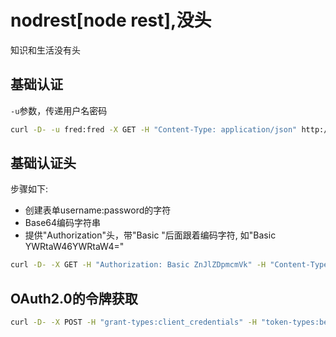 # nodrest[node rest],没头


知识和生活没有头

> [](https://developer.atlassian.com/stash/docs/latest/how-tos/example-basic-authentication.html)

## 基础认证

`-u`参数，传递用户名密码

```bash
curl -D- -u fred:fred -X GET -H "Content-Type: application/json" http://localhost:7990/rest/api/1.0/projects
```

## 基础认证头

步骤如下:

* 创建表单username:password的字符
* Base64编码字符串
* 提供"Authorization"头，带"Basic "后面跟着编码字符, 如"Basic YWRtaW46YWRtaW4="

```bash
curl -D- -X GET -H "Authorization: Basic ZnJlZDpmcmVk" -H "Content-Type: application/json" http://localhost:7990/rest/api/1.0/projects
```

## OAuth2.0的令牌获取

```bash
curl -D- -X POST -H "grant-types:client_credentials" -H "token-types:bearer" http://localhost:9999/token
```
